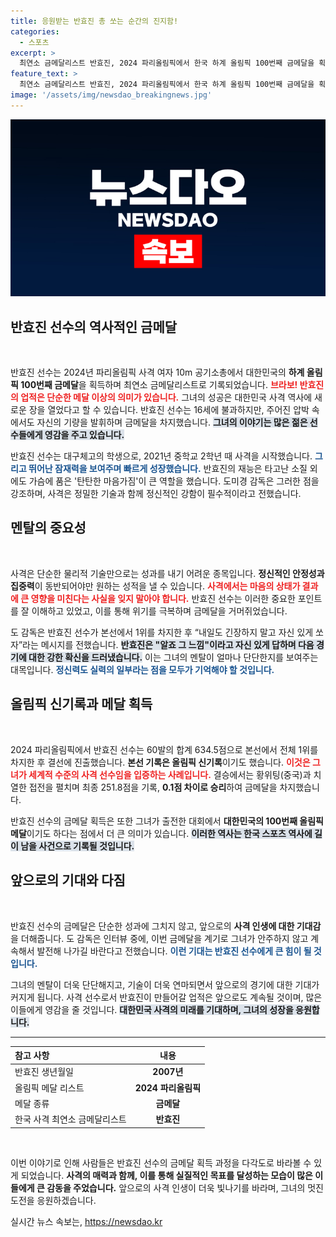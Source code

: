 ```yaml
---
title: 응원받는 반효진 총 쏘는 순간의 진지함!
categories:
  - 스포츠
excerpt: >
  최연소 금메달리스트 반효진, 2024 파리올림픽에서 한국 하계 올림픽 100번째 금메달을 획득! “탄탄한 마음가짐, 부진 속에서도 확신을 갖게 된 비결”이라며 감독의 찬사가 이어지는 가운데, 그녀의 놀라운 승부근성을 확인하세요!
feature_text: >
  최연소 금메달리스트 반효진, 2024 파리올림픽에서 한국 하계 올림픽 100번째 금메달을 획득! “탄탄한 마음가짐, 부진 속에서도 확신을 갖게 된 비결”이라며 감독의 찬사가 이어지는 가운데, 그녀의 놀라운 승부근성을 확인하세요!
image: '/assets/img/newsdao_breakingnews.jpg'
---
```


<p><img src="/assets/img/newsdao_breakingnews.jpg" alt="ontimetimes 속보" /></p>

<h2 data-ke-size="size26">반효진 선수의 역사적인 금메달</h2>

<p data-ke-size="size16">&nbsp;</p>

<p>반효진 선수는 2024년 파리올림픽 사격 여자 10m 공기소총에서 대한민국의 <b>하계 올림픽 100번째 금메달</b>을 획득하며 최연소 금메달리스트로 기록되었습니다. <b><span style="color: #ee2323;">브라보! 반효진의 업적은 단순한 메달 이상의 의미가 있습니다.</span></b> 그녀의 성공은 대한민국 사격 역사에 새로운 장을 열었다고 할 수 있습니다. 반효진 선수는 16세에 불과하지만, 주어진 압박 속에서도 자신의 기량을 발휘하며 금메달을 차지했습니다. <b><span style="background-color: #21538527;">그녀의 이야기는 많은 젊은 선수들에게 영감을 주고 있습니다.</span></b> </p>

<p>반효진 선수는 대구체고의 학생으로, 2021년 중학교 2학년 때 사격을 시작했습니다. <b><span style="color: #1a5490;">그리고 뛰어난 잠재력을 보여주며 빠르게 성장했습니다.</span></b> 반효진의 재능은 타고난 소질 외에도 가슴에 품은 '탄탄한 마음가짐'이 큰 역할을 했습니다. 도미경 감독은 그러한 점을 강조하며, 사격은 정밀한 기술과 함께 정신적인 강함이 필수적이라고 전했습니다.</p>

<h2 data-ke-size="size26">멘탈의 중요성</h2>

<p data-ke-size="size16">&nbsp;</p>

<p>사격은 단순한 물리적 기술만으로는 성과를 내기 어려운 종목입니다. <b>정신적인 안정성과 집중력</b>이 동반되어야만 원하는 성적을 낼 수 있습니다. <b><span style="color: #ee2323;">사격에서는 마음의 상태가 결과에 큰 영향을 미친다는 사실을 잊지 말아야 합니다.</span></b> 반효진 선수는 이러한 중요한 포인트를 잘 이해하고 있었고, 이를 통해 위기를 극복하며 금메달을 거머쥐었습니다.</p>

<p>도 감독은 반효진 선수가 본선에서 1위를 차지한 후 “내일도 긴장하지 말고 자신 있게 쏘자”라는 메시지를 전했습니다. <b><span style="background-color: #21538527;">반효진은 "알죠 그 느낌"이라고 자신 있게 답하며 다음 경기에 대한 강한 확신을 드러냈습니다.</span></b> 이는 그녀의 멘탈이 얼마나 단단한지를 보여주는 대목입니다. <b><span style="color: #1a5490;">정신력도 실력의 일부라는 점을 모두가 기억해야 할 것입니다.</span></b></p>

<h2 data-ke-size="size26">올림픽 신기록과 메달 획득</h2>

<p data-ke-size="size16">&nbsp;</p>

<p>2024 파리올림픽에서 반효진 선수는 60발의 합계 634.5점으로 본선에서 전체 1위를 차지한 후 결선에 진출했습니다. <b>본선 기록은 올림픽 신기록</b>이기도 했습니다. <b><span style="color: #ee2323;">이것은 그녀가 세계적 수준의 사격 선수임을 입증하는 사례입니다.</span></b> 결승에서는 황위팅(중국)과 치열한 접전을 펼치며 최종 251.8점을 기록, <b>0.1점 차이로 승리</b>하여 금메달을 차지했습니다. </p>

<p>반효진 선수의 금메달 획득은 또한 그녀가 출전한 대회에서 <b>대한민국의 100번째 올림픽 메달</b>이기도 하다는 점에서 더 큰 의미가 있습니다. <b><span style="background-color: #21538527;">이러한 역사는 한국 스포츠 역사에 길이 남을 사건으로 기록될 것입니다.</span></b> </p>

<h2 data-ke-size="size26">앞으로의 기대와 다짐</h2>

<p data-ke-size="size16">&nbsp;</p>

<p>반효진 선수의 금메달은 단순한 성과에 그치지 않고, 앞으로의 <b>사격 인생에 대한 기대감</b>을 더해줍니다. 도 감독은 인터뷰 중에, 이번 금메달을 계기로 그녀가 안주하지 않고 계속해서 발전해 나가길 바란다고 전했습니다. <b><span style="color: #1a5490;">이런 기대는 반효진 선수에게 큰 힘이 될 것입니다.</span></b> </p>

<p>그녀의 멘탈이 더욱 단단해지고, 기술이 더욱 연마되면서 앞으로의 경기에 대한 기대가 커지게 됩니다. 사격 선수로서 반효진이 만들어갈 업적은 앞으로도 계속될 것이며, 많은 이들에게 영감을 줄 것입니다. <b><span style="background-color: #21538527;">대한민국 사격의 미래를 기대하며, 그녀의 성장을 응원합니다.</span></b> </p>

<hr>

<table style="width: 100%;">
    <thead>
        <tr>
            <th style="text-align: left;">참고 사항</th>
            <th style="text-align: center;">내용</th>
        </tr>
    </thead>
    <tbody>
        <tr>
            <td style="text-align: left;">반효진 생년월일</td>
            <td style="text-align: center; height: 17px;"><b>2007년</b></td>
        </tr>
        <tr>
            <td style="text-align: left;">올림픽 메달 리스트</td>
            <td style="text-align: center; height: 17px;"><b>2024 파리올림픽</b></td>
        </tr>
        <tr>
            <td style="text-align: left;">메달 종류</td>
            <td style="text-align: center; height: 17px;"><b>금메달</b></td>
        </tr>
        <tr>
            <td style="text-align: left;">한국 사격 최연소 금메달리스트</td>
            <td style="text-align: center; height: 17px;"><b>반효진</b></td>
        </tr>
    </tbody>
</table>

<p data-ke-size="size16">&nbsp;</p>

<p>이번 이야기로 인해 사람들은 반효진 선수의 금메달 획득 과정을 다각도로 바라볼 수 있게 되었습니다. <b>사격의 매력과 함께, 이를 통해 실질적인 목표를 달성하는 모습이 많은 이들에게 큰 감동을 주었습니다.</b> 앞으로의 사격 인생이 더욱 빛나기를 바라며, 그녀의 멋진 도전을 응원하겠습니다.</p>
실시간 뉴스 속보는, <a href="https://newsdao.kr" rel="dofollow">https://newsdao.kr</a>


